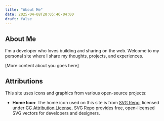 ```yaml
---
title: "About Me"
date: 2025-04-08T20:05:46-04:00
draft: false
---
```


## About Me

I'm a developer who loves building and sharing on the web. Welcome to my personal site where I share my thoughts, projects, and experiences.

[More content about you goes here]

## Attributions

This site uses icons and graphics from various open-source projects:

- **Home Icon**: The home icon used on this site is from [SVG Repo](https://www.svgrepo.com/svg/521156/home-4), licensed under [CC Attribution License](https://www.svgrepo.com/page/licensing/#CC%20Attribution). SVG Repo provides free, open-licensed SVG vectors for developers and designers.
